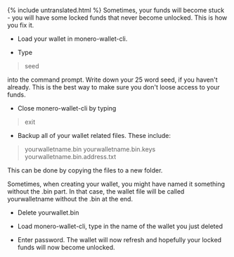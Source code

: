 {% include untranslated.html %}
Sometimes, your funds will become stuck - you will have some locked funds that never become unlocked. This is how you fix it.

- Load your wallet in monero-wallet-cli.

- Type

> seed

into the command prompt. Write down your 25 word seed, if you haven't already. This is the best way to make sure you don't loose access to your funds.

- Close monero-wallet-cli by typing

> exit

- Backup all of your wallet related files. These include:

> yourwalletname.bin
> yourwalletname.bin.keys
> yourwalletname.bin.address.txt

This can be done by copying the files to a new folder.

Sometimes, when creating your wallet, you might have named it something without the .bin part. In that case, the wallet file will be called yourwalletname without the .bin at the end.

- Delete yourwallet.bin

- Load monero-wallet-cli, type in the name of the wallet you just deleted

- Enter password. The wallet will now refresh and hopefully your locked funds will now become unlocked.

